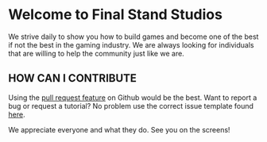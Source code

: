 # Welcome to Final Stand Studios

We strive daily to show you how to build games and become one of the best if not the best in the gaming industry. We are always looking for individuals that are willing to help the community just like we are.


## HOW CAN I CONTRIBUTE

Using the [pull request feature](https://github.com/fsStudiosUS/Learning-Unity/pulls) on Github would be the best. Want to report a bug or request a tutorial? No problem use the correct issue template found [here](https://github.com/fsStudiosUS/Learning-Unity/issues/new/choose).


We appreciate everyone and what they do. See you on the screens!
